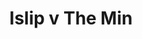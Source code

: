 ---
year: "2011"
serialNumber: "0407" 
game: "Islip"
title: "Islip v The Min"
gameLocation: ""
gameDate: ""
result: ""
resultType: ""
type: "game"
---